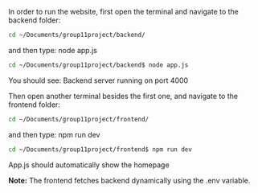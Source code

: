 
In order to run the website, first open the terminal and navigate to the backend folder:


```bash
cd ~/Documents/group11project/backend/
```

and then type: node app.js

```bash
cd ~/Documents/group11project/backend$ node app.js
```

You should see: Backend server running on port 4000


Then open another terminal besides the first one, and navigate to the frontend folder:

```bash
cd ~/Documents/group11project/frontend/
```

and then type: npm run dev

```bash
cd ~/Documents/group11project/frontend$ npm run dev
```

App.js should automatically show the homepage 


**Note:**  The frontend fetches backend dynamically using the .env variable.

